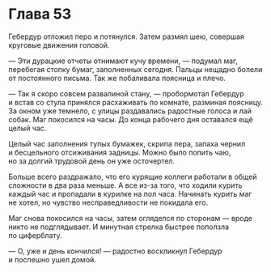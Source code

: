 # Глава 53

Гебердур отложил перо и потянулся. Затем размял шею, совершая круговые движения головой. 

— Эти дурацкие отчеты отнимают кучу времени, — подумал маг, перебегая стопку бумаг, заполненных сегодня. Пальцы нещадно болели от постоянного письма. Так же побаливала поясница и плечо.

— Так я скоро совсем развалиной стану, — пробормотал Гебердур и встав со стула принялся расхаживать по комнате, разминая поясницу. За окном уже темнело, с улицы раздавались радостные голоса и лай собак. Маг покосился на часы. До конца рабочего дня оставался ещё целый час.

Целый час заполнения тупых бумажек, скрипа пера, запаха чернил и бесцельного отсиживания задницы. Можно было попить чаю, но за долгий трудовой день он уже осточертел.

Больше всего раздражало, что его курящие коллеги работали в общей сложности в два раза меньше. А все из-за того, что ходили курить каждый час и пропадали в курилке на пол часа. Начинать курить маг не хотел, но чувство несправедливости не покидала его. 

Маг снова покосился на часы, затем огляделся по сторонам — вроде никто не подглядывает. И минутная стрелка быстрее поползла по циферблату. 

— О, уже и день кончился! — радостно воскликнул Гебердур и поспешно ушел домой.


